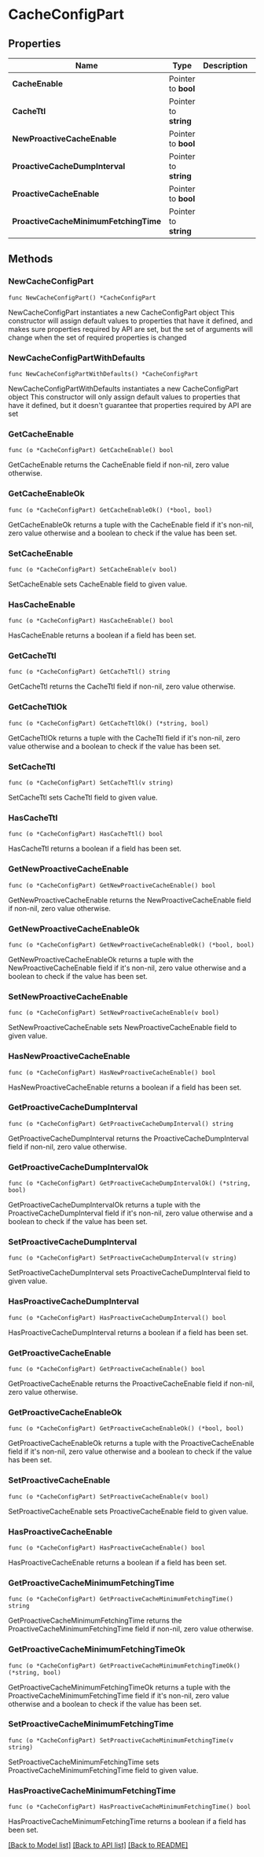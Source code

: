 # CacheConfigPart

## Properties

Name | Type | Description | Notes
------------ | ------------- | ------------- | -------------
**CacheEnable** | Pointer to **bool** |  | [optional] 
**CacheTtl** | Pointer to **string** |  | [optional] 
**NewProactiveCacheEnable** | Pointer to **bool** |  | [optional] 
**ProactiveCacheDumpInterval** | Pointer to **string** |  | [optional] 
**ProactiveCacheEnable** | Pointer to **bool** |  | [optional] 
**ProactiveCacheMinimumFetchingTime** | Pointer to **string** |  | [optional] 

## Methods

### NewCacheConfigPart

`func NewCacheConfigPart() *CacheConfigPart`

NewCacheConfigPart instantiates a new CacheConfigPart object
This constructor will assign default values to properties that have it defined,
and makes sure properties required by API are set, but the set of arguments
will change when the set of required properties is changed

### NewCacheConfigPartWithDefaults

`func NewCacheConfigPartWithDefaults() *CacheConfigPart`

NewCacheConfigPartWithDefaults instantiates a new CacheConfigPart object
This constructor will only assign default values to properties that have it defined,
but it doesn't guarantee that properties required by API are set

### GetCacheEnable

`func (o *CacheConfigPart) GetCacheEnable() bool`

GetCacheEnable returns the CacheEnable field if non-nil, zero value otherwise.

### GetCacheEnableOk

`func (o *CacheConfigPart) GetCacheEnableOk() (*bool, bool)`

GetCacheEnableOk returns a tuple with the CacheEnable field if it's non-nil, zero value otherwise
and a boolean to check if the value has been set.

### SetCacheEnable

`func (o *CacheConfigPart) SetCacheEnable(v bool)`

SetCacheEnable sets CacheEnable field to given value.

### HasCacheEnable

`func (o *CacheConfigPart) HasCacheEnable() bool`

HasCacheEnable returns a boolean if a field has been set.

### GetCacheTtl

`func (o *CacheConfigPart) GetCacheTtl() string`

GetCacheTtl returns the CacheTtl field if non-nil, zero value otherwise.

### GetCacheTtlOk

`func (o *CacheConfigPart) GetCacheTtlOk() (*string, bool)`

GetCacheTtlOk returns a tuple with the CacheTtl field if it's non-nil, zero value otherwise
and a boolean to check if the value has been set.

### SetCacheTtl

`func (o *CacheConfigPart) SetCacheTtl(v string)`

SetCacheTtl sets CacheTtl field to given value.

### HasCacheTtl

`func (o *CacheConfigPart) HasCacheTtl() bool`

HasCacheTtl returns a boolean if a field has been set.

### GetNewProactiveCacheEnable

`func (o *CacheConfigPart) GetNewProactiveCacheEnable() bool`

GetNewProactiveCacheEnable returns the NewProactiveCacheEnable field if non-nil, zero value otherwise.

### GetNewProactiveCacheEnableOk

`func (o *CacheConfigPart) GetNewProactiveCacheEnableOk() (*bool, bool)`

GetNewProactiveCacheEnableOk returns a tuple with the NewProactiveCacheEnable field if it's non-nil, zero value otherwise
and a boolean to check if the value has been set.

### SetNewProactiveCacheEnable

`func (o *CacheConfigPart) SetNewProactiveCacheEnable(v bool)`

SetNewProactiveCacheEnable sets NewProactiveCacheEnable field to given value.

### HasNewProactiveCacheEnable

`func (o *CacheConfigPart) HasNewProactiveCacheEnable() bool`

HasNewProactiveCacheEnable returns a boolean if a field has been set.

### GetProactiveCacheDumpInterval

`func (o *CacheConfigPart) GetProactiveCacheDumpInterval() string`

GetProactiveCacheDumpInterval returns the ProactiveCacheDumpInterval field if non-nil, zero value otherwise.

### GetProactiveCacheDumpIntervalOk

`func (o *CacheConfigPart) GetProactiveCacheDumpIntervalOk() (*string, bool)`

GetProactiveCacheDumpIntervalOk returns a tuple with the ProactiveCacheDumpInterval field if it's non-nil, zero value otherwise
and a boolean to check if the value has been set.

### SetProactiveCacheDumpInterval

`func (o *CacheConfigPart) SetProactiveCacheDumpInterval(v string)`

SetProactiveCacheDumpInterval sets ProactiveCacheDumpInterval field to given value.

### HasProactiveCacheDumpInterval

`func (o *CacheConfigPart) HasProactiveCacheDumpInterval() bool`

HasProactiveCacheDumpInterval returns a boolean if a field has been set.

### GetProactiveCacheEnable

`func (o *CacheConfigPart) GetProactiveCacheEnable() bool`

GetProactiveCacheEnable returns the ProactiveCacheEnable field if non-nil, zero value otherwise.

### GetProactiveCacheEnableOk

`func (o *CacheConfigPart) GetProactiveCacheEnableOk() (*bool, bool)`

GetProactiveCacheEnableOk returns a tuple with the ProactiveCacheEnable field if it's non-nil, zero value otherwise
and a boolean to check if the value has been set.

### SetProactiveCacheEnable

`func (o *CacheConfigPart) SetProactiveCacheEnable(v bool)`

SetProactiveCacheEnable sets ProactiveCacheEnable field to given value.

### HasProactiveCacheEnable

`func (o *CacheConfigPart) HasProactiveCacheEnable() bool`

HasProactiveCacheEnable returns a boolean if a field has been set.

### GetProactiveCacheMinimumFetchingTime

`func (o *CacheConfigPart) GetProactiveCacheMinimumFetchingTime() string`

GetProactiveCacheMinimumFetchingTime returns the ProactiveCacheMinimumFetchingTime field if non-nil, zero value otherwise.

### GetProactiveCacheMinimumFetchingTimeOk

`func (o *CacheConfigPart) GetProactiveCacheMinimumFetchingTimeOk() (*string, bool)`

GetProactiveCacheMinimumFetchingTimeOk returns a tuple with the ProactiveCacheMinimumFetchingTime field if it's non-nil, zero value otherwise
and a boolean to check if the value has been set.

### SetProactiveCacheMinimumFetchingTime

`func (o *CacheConfigPart) SetProactiveCacheMinimumFetchingTime(v string)`

SetProactiveCacheMinimumFetchingTime sets ProactiveCacheMinimumFetchingTime field to given value.

### HasProactiveCacheMinimumFetchingTime

`func (o *CacheConfigPart) HasProactiveCacheMinimumFetchingTime() bool`

HasProactiveCacheMinimumFetchingTime returns a boolean if a field has been set.


[[Back to Model list]](../README.md#documentation-for-models) [[Back to API list]](../README.md#documentation-for-api-endpoints) [[Back to README]](../README.md)


